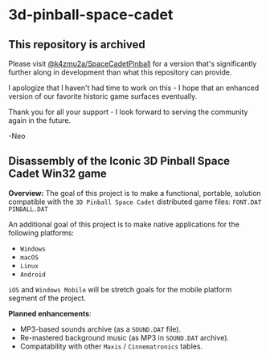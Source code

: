 # 3d-pinball-space-cadet

## This repository is archived

Please visit [@k4zmu2a/SpaceCadetPinball](https://github.com/k4zmu2a/SpaceCadetPinball) for a version that's significantly further along in development than what this repository can provide.

I apologize that I haven't had time to work on this - I hope that an enhanced version of our favorite historic game surfaces eventually.

Thank you for all your support - I look forward to serving the community again in the future.

-Neo

## Disassembly of the Iconic 3D Pinball Space Cadet Win32 game

**Overview:**
The goal of this project is to make a functional, portable, solution compatible with the `3D Pinball Space Cadet` distributed game files:
`FONT.DAT`
`PINBALL.DAT`

An additional  goal of this project is to make native applications for the following platforms:
* `Windows`
* `macOS`
* `Linux`
* `Android`

`iOS` and `Windows Mobile`  will be stretch goals for the mobile platform segment of the project.


**Planned enhancements**:

* MP3-based sounds archive (as a `SOUND.DAT` file).
* Re-mastered background music (as MP3 in `SOUND.DAT` archive).
* Compatability with other `Maxis` / `Cinnematronics` tables.
